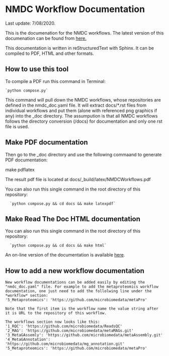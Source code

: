 # NMDC Workflow Documentation

Last update: 7/08/2020.    

This is the documenation for the NMDC workflows. The latest version of this documenation can be found from [here.](
https://github.com/microbiomedata/workflow_documentation)

This documentation is written in reStructuredText with Sphinx. It can be compiled to PDF, HTML and other formats.

    
## How to use this tool
To compile a PDF run this command in Terminal:

    `python compose.py`

This command will pull down the NMDC workflows, whose repositories are defined in the nmdc_doc.yaml file. It will extract docs/*.rst files from individual workflows and put them (alone with referenced png graphics if any) into the _doc directory. The assumpution is that all NMDC workflows follows the directory conversion (/docs) for documentation and only one rst file is used.

## Make PDF documentation    

Then go to the _doc directory and use the following commaand to generate PDF documentation:

make pdflatex    

The result pdf file is located at docs/_build/latex/NMDCWorkflows.pdf

You can also run this single command in the root directory of this repository:

      `python compose.py && cd docs && make latexpdf`

## Make Read The Doc HTML documentation
    
You can also run this single command in the root directory of this repository:

      `python compose.py && cd docs && make html`

An on-line version of the documentation is available [here](https://nmdc-workflow-documentation.readthedocs.io/en/latest/index.html).

## How to add a new workflow documentation

    New workflow documentations can be added easily by editing the "nmdc_doc.yaml" file. For example to add the metaproteomics workflow documentation, one just need to add the follolwing line under the *workflow* section:
    '5_Metaproteomics': 'https://github.com/microbiomedata/metaPro'

    Note that the first item is the workflow name the value string after it is URL to the repository of this workflow. 

    The workflows section now looks like this:
    '1_RQC': 'https://github.com/microbiomedata/ReadsQC'
    '2_MAG': 'https://github.com/microbiomedata/metaMAGs.git'
    '3_MetaGAssemly': 'https://github.com/microbiomedata/metaAssembly.git'
    '4_MetaGAnnotation': 'https://github.com/microbiomedata/mg_annotation.git'
    '5_Metaproteomics': 'https://github.com/microbiomedata/metaPro'    


      


